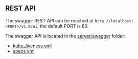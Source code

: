 ## REST API

The swagger REST API can be reached at `http://localhost:<PORT>/v1.0/ui`, the default PORT is 80.

The swagger API is located in the [server/swagger](../server/swagger/) folder:

- [kube_liveness.yml](../server/swagger/kube_liveness.yml)
- [specs.yml](../server/swagger/specs.yml)
